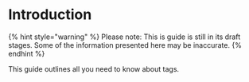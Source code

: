 # Introduction

{% hint style="warning" %}
Please note: This is guide is still in its draft stages. Some of the information presented here may be inaccurate.
{% endhint %}

This guide outlines all you need to know about tags.

